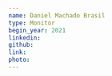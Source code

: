 ```yaml
---
name: Daniel Machado Brasil 
type: Monitor 
begin_year: 2021
linkedin:
github:
link:
photo:
---
```

